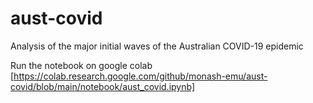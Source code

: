 # aust-covid
Analysis of the major initial waves of the Australian COVID-19 epidemic
 
Run the notebook on google colab [https://colab.research.google.com/github/monash-emu/aust-covid/blob/main/notebook/aust_covid.ipynb]
